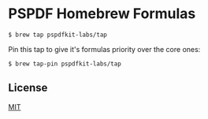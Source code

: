 # PSPDF Homebrew Formulas

```shell
$ brew tap pspdfkit-labs/tap
```

Pin this tap to give it's formulas priority over the core ones:

```shell
$ brew tap-pin pspdfkit-labs/tap
```

## License
[MIT](LICENSE)
